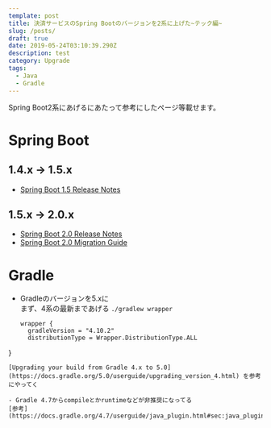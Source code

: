 ```yaml
---
template: post
title: 決済サービスのSpring Bootのバージョンを2系に上げた~テック編~
slug: /posts/
draft: true
date: 2019-05-24T03:10:39.290Z
description: test
category: Upgrade
tags:
  - Java
  - Gradle
---
```

Spring Boot2系にあげるにあたって参考にしたページ等載せます。

# Spring Boot 
## 1.4.x -> 1.5.x
- [Spring Boot 1.5 Release Notes](https://github.com/spring-projects/spring-boot/wiki/spring-boot-1.5-release-notes)

## 1.5.x -> 2.0.x
- [Spring Boot 2.0 Release Notes](https://github.com/spring-projects/spring-boot/wiki/Spring-Boot-2.0-Release-Notes)
- [Spring Boot 2.0 Migration Guide](https://github.com/spring-projects/spring-boot/wiki/Spring-Boot-2.0-Migration-Guide)


# Gradle
- Gradleのバージョンを5.xに  
  まず、4系の最新まであげる
  `./gradlew wrapper`
  
  ```
  wrapper {
    gradleVersion = "4.10.2"
    distributionType = Wrapper.DistributionType.ALL
}
  ```
  [Upgrading your build from Gradle 4.x to 5.0](https://docs.gradle.org/5.0/userguide/upgrading_version_4.html) を参考にやってく

- Gradle 4.7からcompileとかruntimeなどが非推奨になってる
[参考](https://docs.gradle.org/4.7/userguide/java_plugin.html#sec:java_plugin_and_dependency_management)
